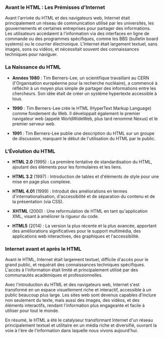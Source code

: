 ### Avant le HTML : Les Prémisses d'Internet

Avant l'arrivée du HTML et des navigateurs web, Internet était principalement un réseau de communication utilisé par les universités, les gouvernements et certaines entreprises pour partager des informations. Les utilisateurs accédaient à l'information via des interfaces en ligne de commande ou des programmes spécifiques, comme les BBS (bulletin board systems) ou le courrier électronique. L'Internet était largement textuel, sans images, sons ou vidéos, et nécessitait souvent des connaissances techniques pour naviguer.

### La Naissance du HTML

- **Années 1980** : Tim Berners-Lee, un scientifique travaillant au CERN (l'Organisation européenne pour la recherche nucléaire), a commencé à réfléchir à un moyen plus simple de partager des informations entre les chercheurs. Son idée était de créer un système hypertexte accessible à tous.

- **1990** : Tim Berners-Lee crée le HTML (HyperText Markup Language) comme fondement du Web. Il développait également le premier navigateur web (appelé WorldWideWeb, plus tard renommé Nexus) et le premier serveur web.

- **1991** : Tim Berners-Lee publie une description du HTML sur un groupe de discussion, marquant le début de l'utilisation du HTML par le public.

### L'Évolution du HTML

- **HTML 2.0** (1995) : La première tentative de standardisation du HTML, ajoutant des éléments pour les formulaires et les liens.

- **HTML 3.2** (1997) : Introduction de tables et d'éléments de style pour une mise en page plus complexe.

- **HTML 4.01** (1999) : Introduit des améliorations en termes d'internationalisation, d'accessibilité et de séparation du contenu et de la présentation (via CSS).

- **XHTML** (2000) : Une reformulation de HTML en tant qu'application XML, visant à améliorer la rigueur du code.

- **HTML5** (2014) : La version la plus récente et la plus avancée, apportant des améliorations significatives pour le support multimédia, des applications web interactives, des graphiques et l'accessibilité.

### Internet avant et après le HTML

Avant le HTML, Internet était largement textuel, difficile d'accès pour le grand public, et requérait des connaissances techniques spécifiques. L'accès à l'information était limité et principalement utilisé par des communautés académiques et professionnelles.

Avec l'introduction du HTML et des navigateurs web, Internet s'est transformé en un espace visuellement riche et interactif, accessible à un public beaucoup plus large. Les sites web sont devenus capables d'inclure non seulement du texte, mais aussi des images, des vidéos, et des éléments interactifs, rendant l'information plus engageante et facile à utiliser pour tout le monde.

En résumé, le HTML a été le catalyseur transformant Internet d'un réseau principalement textuel et utilitaire en un média riche et diversifié, ouvrant la voie à l'ère de l'information dans laquelle nous vivons aujourd'hui.